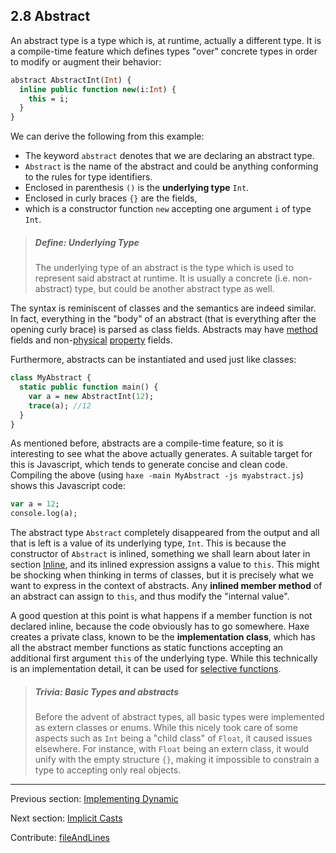 ## 2.8 Abstract

An abstract type is a type which is, at runtime, actually a different type. It is a compile-time feature which defines types "over" concrete types in order to modify or augment their behavior:

```haxe
abstract AbstractInt(Int) {
  inline public function new(i:Int) {
    this = i;
  }
}
```
We can derive the following from this example:

* The keyword `abstract` denotes that we are declaring an abstract type.
* `Abstract` is the name of the abstract and could be anything conforming to the rules for type identifiers.
* Enclosed in parenthesis `()` is the **underlying type** `Int`.
* Enclosed in curly braces `{}` are the fields,
* which is a constructor function `new` accepting one argument `i` of type `Int`.


> ##### Define: Underlying Type
>
> The underlying type of an abstract is the type which is used to represent said abstract at runtime. It is usually a concrete (i.e. non-abstract) type, but could be another abstract type as well.


The syntax is reminiscent of classes and the semantics are indeed similar. In fact, everything in the "body" of an abstract (that is everything after the opening curly brace) is parsed as class fields. Abstracts may have [method](class-field-method.md) fields and non-[physical](dictionary.md#define-physical-field) [property](class-field-property.md) fields.

Furthermore, abstracts can be instantiated and used just like classes:

```haxe
class MyAbstract {
  static public function main() {
    var a = new AbstractInt(12);
    trace(a); //12
  }
}
```
As mentioned before, abstracts are a compile-time feature, so it is interesting to see what the above actually generates. A suitable target for this is Javascript, which tends to generate concise and clean code. Compiling the above (using `haxe -main MyAbstract -js myabstract.js`) shows this Javascript code:

```haxe
var a = 12;
console.log(a);
```
The abstract type `Abstract` completely disappeared from the output and all that is left is a value of its underlying type, `Int`. This is because the constructor of `Abstract` is inlined, something we shall learn about later in section [Inline](class-field-inline.md), and its inlined expression assigns a value to `this`. This might be shocking when thinking in terms of classes, but it is precisely what we want to express in the context of abstracts. Any **inlined member method** of an abstract can assign to `this`, and thus modify the "internal value".

A good question at this point is what happens if a member function is not declared inline, because the code obviously has to go somewhere. Haxe creates a private class, known to be the **implementation class**, which has all the abstract member functions as static functions accepting an additional first argument `this` of the underlying type. While this technically is an implementation detail, it can be used for [selective functions](types-abstract-selective-functions.md).



> ##### Trivia: Basic Types and abstracts
>
> Before the advent of abstract types, all basic types were implemented as extern classes or enums. While this nicely took care of some aspects such as `Int` being a "child class" of `Float`, it caused issues elsewhere. For instance, with `Float` being an extern class, it would unify with the empty structure `{}`, making it impossible to constrain a type to accepting only real objects.

---

Previous section: [Implementing Dynamic](types-dynamic-implemented.md)

Next section: [Implicit Casts](types-abstract-implicit-casts.md)

Contribute: [fileAndLines](https://github.com/HaxeFoundation/HaxeManual/blob/master/02-types.tex#L617-617)